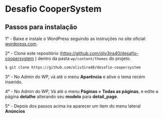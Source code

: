 # Desafio CooperSystem


## Passos para instalação

1° - Baixe e instale o WordPress seguindo as instruções no site oficial: [wordpress.com](https://wordpress.org/support/article/how-to-install-wordpress/).

2° - Clone este repositório (https://github.com/oliv3ira40/desafio-coopersystem
) dentro da pasta ```wp/content/themes``` do projeto.
```bash
$ git clone https://github.com/oliv3ira40/desafio-coopersystem
```
3° - No Admin do WP, vá até o menu **Aparência** e ative o tema recém inserido.

4° - No Admin do WP, Vá até o menu **Páginas > Todas as páginas**, e edite a página **detalhe** alterando seu **modelo** para **detail_page**.

5° - Depois dos passos acima ira aparecer um item do menu lateral **Anúncios**